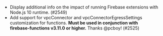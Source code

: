- Display additional info on the impact of running Firebase extensions with Node.js 10 runtime. (#2549)
- Add support for vpcConnector and vpcConnectorEgressSettings customization for functions. **Must be used in conjunction with firebase-functions v3.11.0 or higher.** Thanks @pcboy! (#2525)